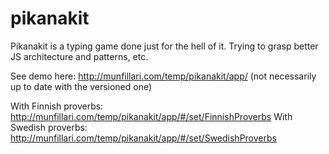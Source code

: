 pikanakit
=========

Pikanakit is a typing game done just for the hell of it.
Trying to grasp better JS architecture and patterns, etc.

See demo here: http://munfillari.com/temp/pikanakit/app/
(not necessarily up to date with the versioned one)

With Finnish proverbs: http://munfillari.com/temp/pikanakit/app/#/set/FinnishProverbs
With Swedish proverbs: http://munfillari.com/temp/pikanakit/app/#/set/SwedishProverbs